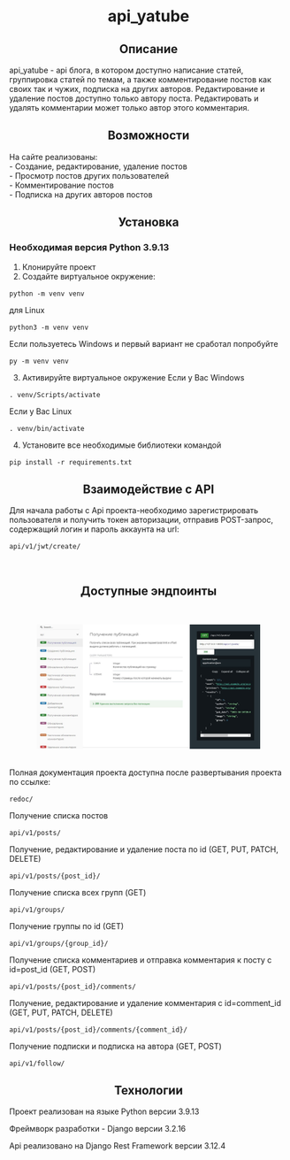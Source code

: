 <h1 align="center">api_yatube</h1>


<h2 align="center">Описание</h2>
api_yatube - api блога, в котором доступно написание статей, группировка статей по темам, а также комментирование постов как своих так и чужих, подписка на других авторов. Редактирование и удаление постов доступно только автору поста. Редактировать и удалять комментарии может только автор этого комментария.

<br>

<h2 align="center">Возможности</h2>
На сайте реализованы: <br>
- Создание, редактирование, удаление постов<br>
- Просмотр постов других пользователей<br>
- Комментирование постов<br>
- Подписка на других авторов постов

<h2 align="center">Установка</h2>

### **Необходимая версия Python 3.9.13**
1. Клонируйте проект
2. Создайте виртуальное окружение: 
``` 
python -m venv venv
```
для Linux
```
python3 -m venv venv
```
Если пользуетесь Windows и первый вариант не сработал попробуйте 
```
py -m venv venv
```
3. Активируйте виртуальное окружение 
Если у Вас Windows
```
. venv/Scripts/activate
```
Если у Вас Linux
```
. venv/bin/activate
```
4. Установите все необходимые библиотеки командой 
```
pip install -r requirements.txt
```

<h2 align="center">Взаимодействие с API</h2>
Для начала работы с Api проекта-необходимо зарегистрировать пользователя и получить токен авторизации, отправив POST-запрос, содержащий логин и пароль аккаунта на url:

```
api/v1/jwt/create/
```
<br>
<h2 align="center">Доступные эндпоинты</h2>
<br>
<p align="center">
<img width=80% height=80% src="./readme_imgs/documentation.jpg">
</p>
<br>
Полная документация проекта доступна после развертывания проекта по ссылке:

```
redoc/
```

Получение списка постов

```
api/v1/posts/
```

Получение, редактирование и удаление поста по id (GET, PUT, PATCH, DELETE)
```
api/v1/posts/{post_id}/
```

Получение списка всех групп (GET) 
```
api/v1/groups/
```
Получение группы по id (GET)
```
api/v1/groups/{group_id}/
```

Получение списка комментариев и отправка комментария к посту с id=post_id (GET, POST) 
```
api/v1/posts/{post_id}/comments/
```

Получение, редактирование и удаление комментария с id=comment_id (GET, PUT, PATCH, DELETE)
```
api/v1/posts/{post_id}/comments/{comment_id}/
```

Получение подписки и подписка на автора (GET, POST)
```
api/v1/follow/
```

<h2 align="center">Технологии</h2>
<p>Проект реализован на языке Python версии 3.9.13</p>
<p>Фреймворк разработки - Django версии 3.2.16</p>
<p>Api реализовано на Django Rest Framework версии 3.12.4</p>